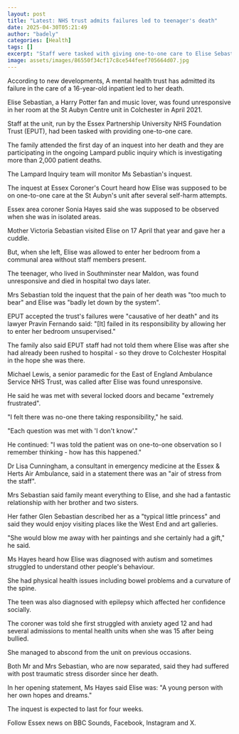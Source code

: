 ```yaml
---
layout: post
title: "Latest: NHS trust admits failures led to teenager's death"
date: 2025-04-30T05:21:49
author: "badely"
categories: [Health]
tags: []
excerpt: "Staff were tasked with giving one-to-one care to Elise Sebastian, an inquest hears."
image: assets/images/86550f34cf17c8ce544feef705664d07.jpg
---
```


According to new developments, A mental health trust has admitted its failure in the care of a 16-year-old inpatient led to her death.

Elise Sebastian, a Harry Potter fan and music lover, was found unresponsive in her room at the St Aubyn Centre unit in Colchester in April 2021.

Staff at the unit, run by the Essex Partnership University NHS Foundation Trust (EPUT), had been tasked with providing one-to-one care.

The family attended the first day of an inquest into her death and they are participating in the ongoing Lampard public inquiry which is investigating more than 2,000 patient deaths. 

The Lampard Inquiry team will monitor Ms Sebastian's inquest.

The inquest at Essex Coroner's Court heard how Elise was supposed to be on one-to-one care at the St Aubyn's unit after several self-harm attempts.

Essex area coroner Sonia Hayes said she was supposed to be observed when she was in isolated areas.

Mother Victoria Sebastian visited Elise on 17 April that year and gave her a cuddle.

But, when she left, Elise was allowed to enter her bedroom from a communal area without staff members present.

The teenager, who lived in Southminster near Maldon, was found unresponsive and died in hospital two days later.

Mrs Sebastian told the inquest that the pain of her death was "too much to bear"  and Elise was "badly let down by the system".

EPUT accepted the trust's failures were "causative of her death" and its lawyer Pravin Fernando said: "[It] failed in its responsibility by allowing her to enter her bedroom unsupervised."

The family also said EPUT staff had not told them where Elise was after she had already been rushed to hospital - so they drove to Colchester Hospital in the hope she was there.

Michael Lewis, a senior paramedic for the East of England Ambulance Service NHS Trust, was called after Elise was found unresponsive.

He said he was met with several locked doors and became "extremely frustrated".

"I felt there was no-one there taking responsibility," he said.

"Each question was met with 'I don't know'."

He continued: "I was told the patient was on one-to-one observation so I remember thinking - how has this happened."

Dr Lisa Cunningham, a consultant in emergency medicine at the Essex & Herts Air Ambulance, said in a statement there was an "air of stress from the staff".

Mrs Sebastian said family meant everything to Elise, and she had a fantastic relationship with her brother and two sisters.

Her father Glen Sebastian described her as a "typical little princess" and said they would enjoy visiting places like the West End and art galleries.

"She would blow me away with her paintings and she certainly had a gift," he said.

Ms Hayes heard how Elise was diagnosed with autism and sometimes struggled to understand other people's behaviour.

She had physical health issues including bowel problems and a curvature of the spine.

The teen was also diagnosed with epilepsy which affected her confidence socially.

The coroner was told she first struggled with anxiety aged 12 and had several admissions to mental health units when she was 15 after being bullied.

She managed to abscond from the unit on previous occasions.

Both Mr and Mrs Sebastian, who are now separated, said they had suffered with post traumatic stress disorder since her death.

In her opening statement, Ms Hayes said Elise was: "A young person with her own hopes and dreams." 

The inquest is expected to last for four weeks.

Follow Essex news on BBC Sounds, Facebook, Instagram and X.


